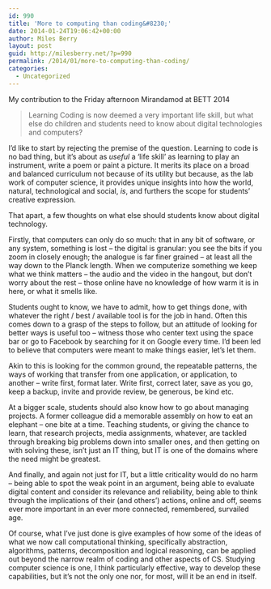 ```yaml
---
id: 990
title: 'More to computing than coding&#8230;'
date: 2014-01-24T19:06:42+00:00
author: Miles Berry
layout: post
guid: http://milesberry.net/?p=990
permalink: /2014/01/more-to-computing-than-coding/
categories:
  - Uncategorized
---
```

My contribution to the Friday afternoon Mirandamod at BETT 2014

> Learning Coding is now deemed a very important life skill, but what else do children and students need to know about digital technologies and computers?

I&#8217;d like to start by rejecting the premise of the question. Learning to code is no bad thing, but it&#8217;s about as _useful_ a &#8216;life skill&#8217; as learning to play an instrument, write a poem or paint a picture. It merits its place on a broad and balanced curriculum not because of its utility but because, as the lab work of computer science, it provides unique insights into how the world, natural, technological and social, _is_, and furthers the scope for students&#8217; creative expression.

That apart, a few thoughts on what else should students know about digital technology.

Firstly, that computers can only do so much: that in any bit of software, or any system, something is lost &#8211; the digital is granular: you see the bits if you zoom in closely enough; the analogue is far finer grained &#8211; at least all the way down to the Planck length. When we computerize something we keep what we think matters &#8211; the audio and the video in the hangout, but don&#8217;t worry about the rest &#8211; those online have no knowledge of how warm it is in here, or what it smells like. 

Students ought to know, we have to admit, how to get things done, with whatever the right / best / available tool is for the job in hand. Often this comes down to a grasp of the steps to follow, but an attitude of looking for better ways is useful too &#8211; witness those who center text using the space bar or go to Facebook by searching for it on Google every time. I&#8217;d been led to believe that computers were meant to make things easier, let&#8217;s let them.

Akin to this is looking for the common ground, the repeatable patterns, the ways of working that transfer from one application, or application, to another &#8211; write first, format later. Write first, correct later, save as you go, keep a backup, invite and provide review, be generous, be kind etc. 

At a bigger scale, students should also know how to go about managing projects. A former colleague did a memorable assembly on how to eat an elephant &#8211; one bite at a time. Teaching students, or giving the chance to learn, that research projects, media assignments, whatever, are tackled through breaking big problems down into smaller ones, and then getting on with solving these, isn&#8217;t just an IT thing, but IT is one of the domains where the need might be greatest.

And finally, and again not just for IT, but a little criticality would do no harm &#8211; being able to spot the weak point in an argument, being able to evaluate digital content and consider its relevance and reliability, being able to think through the implications of their (and others&#8217;) actions, online and off, seems ever more important in an ever more connected, remembered, survailed age.

Of course, what I&#8217;ve just done is give examples of how some of the ideas of what we now call computational thinking, specifically abstraction, algorithms, patterns, decomposition and logical reasoning, can be applied out beyond the narrow realm of coding and other aspects of CS. Studying computer science is one, I think particularly effective, way to develop these capabilities, but it&#8217;s not the only one nor, for most, will it be an end in itself.